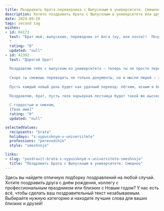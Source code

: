 ```yaml
---
title: Поздравить брата переводчика с Выпускным в университете. Смешное
description: Хотите поздравить брата с Выпускным в университете или другим праздником? Наш ИИ создаст незабываемое поздравление, а вы обязательно выделитесь среди других.  
date: 2024-09-26
tags: second tag
wishes:
- id: 84173
  text: "Брат мой, выпускник, переводчик от Бога (ну, или почти)!  Поздравляю с окончанием универа!  Теперь ты официально можешь переводить не только тексты, но и взгляды тётушки на жизнь на более понятный для окружающих язык.  Желаю тебе океан предложений о работе, зарплату, сравнимую с ВВП карликового государства, и чтобы все твои переводы были настолько безупречны, что даже Google Translate завидовал бы тебе в тихом ужасе!
  "
  rating: "0"
  updated: "null"
- id: 42392
  text: "Дорогой брат!
  
  Поздравляю тебя с выпуском из университета — теперь ты не просто переводчик, а настоящий мастер слова! 🎓✨ Теперь вся твоя жизнь будет похожа на курсы английского: сначала сложно, потом - проще, а иногда вообще на уровне \"What’s up?\"!
  
  Скоро ты сможешь переводить не только документы, но и мысли людей — это навык, без которого дожить до старости будет сложно! Главное, не забудь, что переводить язык надо, а не людей, а то наживешь себе проблемы с форумами и стрессом! 😄
  
  Пусть каждый новый день будет как удачный перевод: лёгким, ясным и без лишних помарок! Желаю, чтобы твоя жизнь была полна интересных собеседников, захватывающих тем и безупречных шуток на любом языке!
  
  Поздравляю, брат, пусть твоя карьерная лестница будет такой же высокой, как заготовленная тобой стопка дипломов в рамке!
  
  С гордостью и смехом,
  [Твое имя]"
  rating: "0"
  updated: "null"

selectedValues:
  recipients: "brata"
  holidays: "s-vypussknym-v-universitete"
  professions: "perevodchik"
  style: "smeshnoje"

links:
- slug: "pozdravit-brata-s-vypussknym-v-universitete-smeshnoje"
  title: "Поздравить брата с Выпускным в университете. Смешное"
---
```


Здесь вы найдете отличную подборку поздравлений на любой случай.
Хотите поздравить друга с днём рождения, коллегу с профессиональным праздником или близких с Новым годом? У нас есть всё, чтобы сделать ваш поздравительный текст незабываемым. Выбирайте нужную категорию и находите лучшие слова для ваших близких и друзей!
